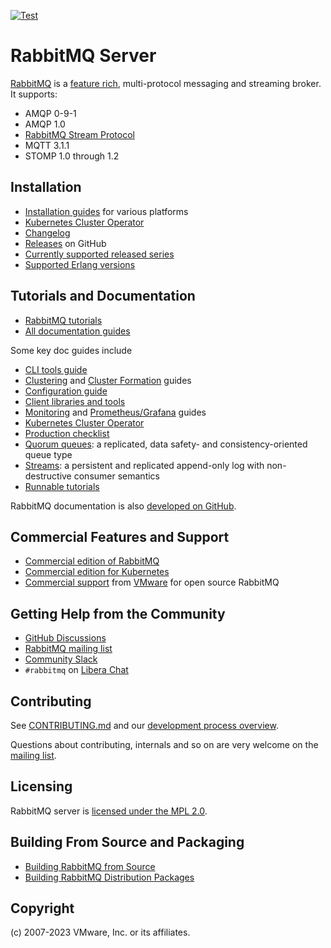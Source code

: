 [![Test](https://github.com/rabbitmq/rabbitmq-server/actions/workflows/test.yaml/badge.svg)](https://github.com/rabbitmq/rabbitmq-server/actions/workflows/test.yaml)

# RabbitMQ Server

[RabbitMQ](https://rabbitmq.com) is a [feature rich](https://rabbitmq.com/documentation.html),
multi-protocol messaging and streaming broker. It supports:

 * AMQP 0-9-1
 * AMQP 1.0
 * [RabbitMQ Stream Protocol](https://rabbitmq.com/streams.html)
 * MQTT 3.1.1
 * STOMP 1.0 through 1.2


## Installation

 * [Installation guides](https://rabbitmq.com/download.html) for various platforms
 * [Kubernetes Cluster Operator](https://rabbitmq.com/kubernetes/operator/operator-overview.html)
 * [Changelog](https://www.rabbitmq.com/changelog.html)
 * [Releases](https://github.com/rabbitmq/rabbitmq-server/releases) on GitHub
 * [Currently supported released series](https://www.rabbitmq.com/versions.html)
 * [Supported Erlang versions](https://www.rabbitmq.com/which-erlang.html)


## Tutorials and Documentation

 * [RabbitMQ tutorials](https://rabbitmq.com/getstarted.html)
 * [All documentation guides](https://rabbitmq.com/documentation.html)

Some key doc guides include

 * [CLI tools guide](https://rabbitmq.com/cli.html) 
 * [Clustering](https://www.rabbitmq.com/clustering.html) and [Cluster Formation](https://www.rabbitmq.com/cluster-formation.html) guides
 * [Configuration guide](https://rabbitmq.com/configure.html) 
 * [Client libraries and tools](https://rabbitmq.com/devtools.html)
 * [Monitoring](https://rabbitmq.com/monitoring.html) and [Prometheus/Grafana](https://www.rabbitmq.com/prometheus.html) guides
 * [Kubernetes Cluster Operator](https://rabbitmq.com/kubernetes/operator/operator-overview.html)
 * [Production checklist](https://rabbitmq.com/production-checklist.html)
 * [Quorum queues](https://rabbitmq.com/quorum-queues.html): a replicated, data safety- and consistency-oriented queue type
 * [Streams](https://rabbitmq.com/streams.html): a persistent and replicated append-only log with non-destructive consumer semantics
 * [Runnable tutorials](https://github.com/rabbitmq/rabbitmq-tutorials/)

RabbitMQ documentation is also [developed on GitHub](https://github.com/rabbitmq/rabbitmq-website/).

## Commercial Features and Support

 * [Commercial edition of RabbitMQ](https://www.vmware.com/products/rabbitmq.html)
 * [Commercial edition for Kubernetes](https://rabbitmq.com/kubernetes/tanzu/installation.html)
 * [Commercial support](https://rabbitmq.com/services.html) from [VMware](https://vmware.com) for open source RabbitMQ

## Getting Help from the Community

 * [GitHub Discussions](https://github.com/rabbitmq/rabbitmq-server/discussions/)
 * [RabbitMQ mailing list](https://groups.google.com/forum/#!forum/rabbitmq-users)
 * [Community Slack](https://rabbitmq-slack.herokuapp.com/)
 * `#rabbitmq` on [Libera Chat](https://libera.chat/)


## Contributing

See [CONTRIBUTING.md](./CONTRIBUTING.md) and our [development process overview](https://rabbitmq.com/github.html).

Questions about contributing, internals and so on are very welcome on the [mailing list](https://groups.google.com/forum/#!forum/rabbitmq-users).


## Licensing

RabbitMQ server is [licensed under the MPL 2.0](LICENSE-MPL-RabbitMQ).


## Building From Source and Packaging

 * [Building RabbitMQ from Source](https://rabbitmq.com/build-server.html)
 * [Building RabbitMQ Distribution Packages](https://rabbitmq.com/build-server.html)


## Copyright

(c) 2007-2023 VMware, Inc. or its affiliates.
